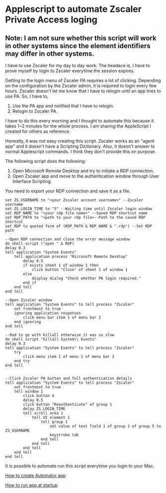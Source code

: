# Applescript to automate Zscaler Private Access loging

## **Note: I am not sure whether this script will work in other systems since the element identifiers may differ in other systems.**

I have to use Zscaler for my day to day work. The headace is, I have to prove myself by login to Zscaler everytime the session expires.

Getting to the login menu of Zscaler PA requires a lot of clicking. Depending on the configuration by the Zscaler admin, it is required to login every few hours. Zscaler doesn't let me know that I have to relogin until an app tries to use PA.
So, I have to,
1. Use the PA app and notified that I have to relogin.
2. Relogin to Zscaler PA.

I have to do this every morning and I thought to automate this because it takes 1~2 minutes for the whole process. I am sharing the AppleScript I created for others as reference.

Honestly, it was not easy creating this script. Zscaler works as an "agent app" and it doesn't have a Scripting Dictionary. Also, it doesn't answer to normal Applescript commands. I think they don't provide this on purpose.

The following script does the following:
1. Open Microsoft Remote Desktop and try to initiate a RDP connection.
2. Open Zscaler app and move to the authentication window through User Interface Scripting.

You need to export your RDP connection and save it as a file.

```
set ZS_USERNAME to "<your Zscaler account username>" --Zscaler username
set ZS_LOGIN_TIME to "5" --Waiting time until Zscaler login window
set RDP_NAME to "<your rdp file name>" --Saved RDP shortcut name
set RDP_PATH to "<path to your rdp file>--Path to the saved RDP shortcut
set RDP to quoted form of (RDP_PATH & RDP_NAME & ".rdp") --Set RDP path

--Open RDP connection and close the error message window
do shell script ("open " & RDP)
delay 0.3
tell application "System Events"
	tell application process "Microsoft Remote Desktop"
		delay 0.5
		if exists sheet 1 of window 1 then
			click button "Close" of sheet 1 of window 1
		else
			display dialog "Check whether PA login required."
		end if
	end tell
end tell

--Open Zscaler window
tell application "System Events" to tell process "Zscaler"
	set frontmost to true
	ignoring application responses
		click menu bar item 1 of menu bar 2
	end ignoring
end tell

--Had to go with killall otherwise it was so slow
do shell script "killall System\\ Events"
delay 0.3
tell application "System Events" to tell process "Zscaler"
	try
		click menu item 1 of menu 1 of menu bar 2
	end try
end tell


--Click Zscaler PA button and full authentication details
tell application "System Events" to tell process "Zscaler"
	set frontmost to true
	tell window 1
		click button 4
		delay 0.5
		click button "Reauthenticate" of group 1
		delay ZS_LOGIN_TIME
		tell scroll area 1
			tell UI element 1
				tell group 1
					set value of text field 1 of group 1 of group 5 to ZS_USERNAME
					keystroke tab
				end tell
			end tell
		end tell
	end tell
end tell
```

It is possible to automate run this script everytime you login to your Mac.

[How to create Automator app](https://www.instructables.com/id/How-to-make-apps-automator/)

[How to run app at startup](https://www.idownloadblog.com/2015/03/24/apps-launch-system-startup-mac/)
